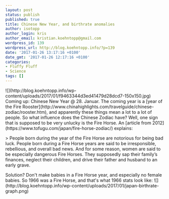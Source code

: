 ```yaml
---
layout: post
status: publish
published: true
title: Chinese New Year, and birthrate anomalies
author: isotopp
author_login: kris
author_email: kristian.koehntopp@gmail.com
wordpress_id: 139
wordpress_url: http://blog.koehntopp.info/?p=139
date: '2017-01-26 13:17:16 +0100'
date_gmt: '2017-01-26 12:17:16 +0100'
categories:
- Fluffy Fluff
- Science
tags: []
---
```

<p> ![](http://blog.koehntopp.info/wp-content/uploads/2017/01/f9463344d3ed41479d28dcd7-150x150.jpg) Coming up: Chinese New Year @ 28. Januar. The coming year is a [year of the Fire Rooster](http://www.chinahighlights.com/travelguide/chinese-zodiac/rooster.htm), and apparently these things mean a lot to a lot of people. So what influence does the Chinese Zodiac have? Well, one sign that is supposed to be very unlucky is the Fire Horse. An [article from 2012](https://www.tofugu.com/japan/fire-horse-zodiac/) explains: </p>
<p>> People born during the year of the Fire Horse are notorious for being bad luck. People born during a Fire Horse years are said to be irresponsible, rebellious, and overall bad news. And for some reason, women are said to be especially dangerous Fire Horses. They supposedly sap their family’s finances, neglect their children, and drive their father and husband to an early grave.</p>
<p> Solution? Don't make babies in a Fire Horse year, and especially no female babies. So 1966 was a Fire Horse, and that's what 1966 stats look like: ![](http://blog.koehntopp.info/wp-content/uploads/2017/01/japan-birthrate-graph.png) &nbsp;</p>
